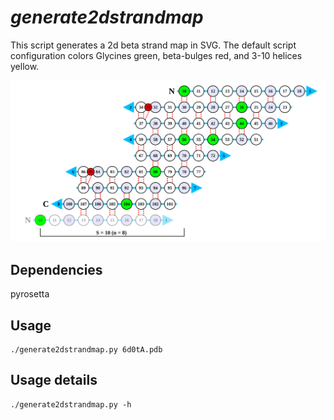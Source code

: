 # *generate2dstrandmap*
This script generates a 2d beta strand map in SVG. The default script configuration colors Glycines green, beta-bulges red, and 3-10 helices yellow.

![Example SVG](6d0tA.pdb.2dstrandmap.svg)

## Dependencies

pyrosetta

## Usage

```
./generate2dstrandmap.py 6d0tA.pdb
```

## Usage details

```
./generate2dstrandmap.py -h
```
